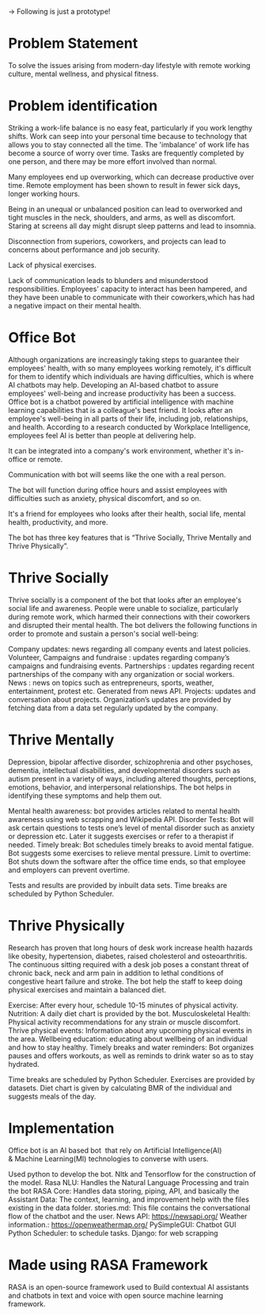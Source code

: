 -> Following is just a prototype!
# Problem Statement
To solve the issues arising from modern-day lifestyle with remote working culture, mental wellness, and physical fitness.

# Problem identification
Striking a work-life balance is no easy feat, particularly if you work lengthy shifts. Work can seep into your personal time because to technology that allows you to stay connected all the time. The 'imbalance' of work life has become a source of worry over time. Tasks are frequently completed by one person, and there may be more effort involved than normal. 

Many employees end up overworking, which can decrease productive over time. Remote employment has been shown to result in fewer sick days, longer working hours. 

Being in an unequal or unbalanced position can lead to overworked and tight muscles in the neck, shoulders, and arms, as well as discomfort.
Staring at screens all day might disrupt sleep patterns and lead to insomnia. 


Disconnection from superiors, coworkers, and projects can lead to concerns about performance and job security.

Lack of physical exercises.

Lack of communication leads to blunders and misunderstood responsibilities. Employees' capacity to interact has been hampered, and they have been unable to communicate with their coworkers,which has had a negative impact on their mental health.

# Office Bot
Although organizations are increasingly taking steps to guarantee their employees' health, with so many employees working remotely, it's difficult for them to identify which individuals are having difficulties, which is where AI chatbots may help. Developing an AI-based chatbot to assure employees' well-being and increase productivity has been a success. 
Office bot is a chatbot powered by artificial intelligence with machine learning capabilities that is a colleague's best friend. It looks after an employee's well-being in all parts of their life, including job, relationships, and health. According to a research conducted by Workplace Intelligence, employees feel AI is better than people at delivering help.

It can be integrated into a company's work environment, whether it's in-office or remote.

Communication with bot will seems like the one with a real person.

The bot will function during office hours and assist employees with difficulties such as anxiety, physical discomfort, and so on.

It's a friend for employees who looks after their health, social life, mental health, productivity, and more.

The bot has three key features that is “Thrive Socially, Thrive Mentally and Thrive Physically”.

# Thrive Socially
Thrive socially is a component of the bot that looks after an employee's social life and awareness. People were unable to socialize, particularly during remote work, which harmed their connections with their coworkers and disrupted their mental health. The bot delivers the following functions in order to promote and sustain a person's social well-being:

Company updates: news regarding all company events and latest policies. 
Volunteer, Campaigns and fundraise : updates regarding company’s campaigns and fundraising events. 
Partnerships : updates regarding recent partnerships of the company with any organization or social workers.  
News : news on topics such as entrepreneurs, sports, weather, entertainment, protest etc. Generated from news API.
Projects: updates and conversation about projects.
Organization’s updates are provided by fetching data from a data set regularly updated by the company.

# Thrive Mentally
Depression, bipolar affective disorder, schizophrenia and other psychoses, dementia, intellectual disabilities, and developmental disorders such as autism present in a variety of ways, including altered thoughts, perceptions, emotions, behavior, and interpersonal relationships. The bot helps in identifying these symptoms and help them out.

Mental health awareness: bot provides articles related to mental health awareness using web scrapping and Wikipedia API.
Disorder Tests: Bot will ask certain questions to tests one’s level of mental disorder such as anxiety or depression etc. Later it suggests exercises or refer to a therapist if needed.
Timely break: Bot schedules timely breaks to avoid mental fatigue. Bot suggests some exercises to relieve mental pressure.
Limit to overtime: Bot shuts down the software after the office time ends, so that employee and employers can prevent overtime. 

Tests and  results are provided by inbuilt data sets. Time breaks are scheduled by Python Scheduler.

# Thrive Physically
Research has proven that long hours of desk work increase health hazards like obesity, hypertension, diabetes, raised cholesterol and osteoarthritis. The continuous sitting required with a desk job poses a constant threat of chronic back, neck and arm pain in addition to lethal conditions of congestive heart failure and stroke. The bot help the staff to keep doing physical exercises and maintain a balanced diet.

Exercise: After every hour, schedule 10-15 minutes of physical activity.
Nutrition: A daily diet chart is provided by the bot.
Musculoskeletal Health: Physical activity recommendations for any strain or muscle discomfort.
Thrive physical events: Information about any upcoming physical events in the area.
Wellbeing education: educating about wellbeing of an individual and how to stay healthy.
Timely breaks and water reminders: Bot organizes pauses and offers workouts, as well as reminds to drink water so as to stay hydrated.

Time breaks are scheduled by Python Scheduler. Exercises are provided by datasets. Diet chart is given by calculating BMR of the individual and suggests meals of the day.

# Implementation
Office bot is an AI based bot  that rely on Artificial Intelligence(AI) & Machine Learning(MI) technologies to converse with users.

Used python to develop the bot.
Nltk and Tensorflow for the construction of the model.
Rasa NLU: Handles the Natural Language Processing and train the bot
RASA Core: Handles data storing, piping, API, and basically the Assistant
Data: The context, learning, and improvement help with the files existing in the data folder.
stories.md: This file contains the conversational flow of the chatbot and the user.
News API: https://newsapi.org/
Weather information.: https://openweathermap.org/
PySimpleGUI: Chatbot GUI
Python Scheduler: to schedule tasks.
Django: for web scrapping

# Made using RASA Framework
RASA is an open-source framework used to Build contextual AI assistants and chatbots in text and voice with open source machine learning framework.

